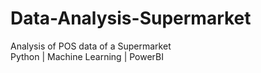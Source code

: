# Data-Analysis-Supermarket
Analysis of POS data of a Supermarket  
Python | Machine Learning | PowerBI
